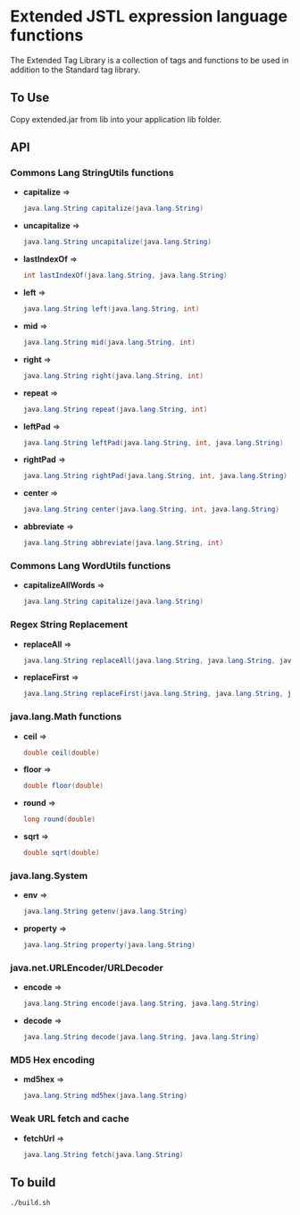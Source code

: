 Extended JSTL expression language functions
===========================================
The Extended Tag Library is a collection of tags and functions to be used in addition to the Standard tag library.


To Use
------
Copy extended.jar from lib into your application lib folder.


API
---
### Commons Lang StringUtils functions
- **capitalize** =>
  ```java
  java.lang.String capitalize(java.lang.String)
  ```
- **uncapitalize** =>
  ```java
  java.lang.String uncapitalize(java.lang.String)
  ```
- **lastIndexOf** =>
  ```java
  int lastIndexOf(java.lang.String, java.lang.String)
  ```
- **left** =>
  ```java
  java.lang.String left(java.lang.String, int)
  ```
- **mid** =>
  ```java
  java.lang.String mid(java.lang.String, int)
  ```
- **right** =>
  ```java
  java.lang.String right(java.lang.String, int)
  ```
- **repeat** =>
  ```java
  java.lang.String repeat(java.lang.String, int)
  ```
- **leftPad** =>
  ```java
  java.lang.String leftPad(java.lang.String, int, java.lang.String)
  ```
- **rightPad** =>
  ```java
  java.lang.String rightPad(java.lang.String, int, java.lang.String)
  ```
- **center** =>
  ```java
  java.lang.String center(java.lang.String, int, java.lang.String)
  ```
- **abbreviate** =>
  ```java
  java.lang.String abbreviate(java.lang.String, int)
  ```

### Commons Lang WordUtils functions
- **capitalizeAllWords** =>
  ```java
  java.lang.String capitalize(java.lang.String)
  ```

### Regex String Replacement
- **replaceAll** =>
  ```java
  java.lang.String replaceAll(java.lang.String, java.lang.String, java.lang.String)
  ```
- **replaceFirst** =>
  ```java
  java.lang.String replaceFirst(java.lang.String, java.lang.String, java.lang.String)
  ```

### java.lang.Math functions
- **ceil** =>
  ```java
  double ceil(double)
  ```
- **floor** =>
  ```java
  double floor(double)
  ```
- **round** =>
  ```java
  long round(double)
  ```
- **sqrt** =>
  ```java
  double sqrt(double)
  ```

### java.lang.System
- **env** =>
  ```java
  java.lang.String getenv(java.lang.String)
  ```
- **property** =>
  ```java
  java.lang.String property(java.lang.String)
  ```

### java.net.URLEncoder/URLDecoder
- **encode** =>
  ```java
  java.lang.String encode(java.lang.String, java.lang.String)
  ```
- **decode** =>
  ```java
  java.lang.String decode(java.lang.String, java.lang.String)
  ```

### MD5 Hex encoding
- **md5hex** =>
  ```java
  java.lang.String md5hex(java.lang.String)
  ```

### Weak URL fetch and cache
- **fetchUrl** =>
  ```java
  java.lang.String fetch(java.lang.String)
  ```


To build
--------
```
./build.sh
```

